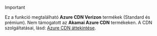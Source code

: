 > [!IMPORTANT]
> Ez a funkció megtalálható **Azure CDN Verizon** termékek (Standard és prémium). Nem támogatott az **Akamai Azure CDN** termékeken.  A CDN szolgáltatásai, lásd: [Azure CDN áttekintése](../articles/cdn/cdn-overview.md#azure-cdn-features).
